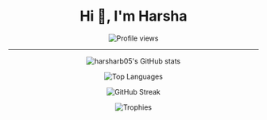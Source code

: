 <h1 align="center">Hi 👋, I'm Harsha </h1>

<p align="center">
  <img src="https://komarev.com/ghpvc/?username=harsharb05&label=Profile%20views&color=0e75b6&style=flat" alt="Profile views"/>
</p>

---

<!-- GitHub Stats -->
<p align="center">
  <img src="https://github-readme-stats.vercel.app/api?username=harsharb05&show_icons=true&theme=dark&count_private=true" alt="harsharb05's GitHub stats"/>
</p>

<!-- Most Used Languages -->
<p align="center">
  <img src="https://github-readme-stats.vercel.app/api/top-langs/?username=harsharb05&layout=compact&theme=dark" alt="Top Languages"/>
</p>

<!-- Streak Stats -->
<p align="center">
  <img src="https://github-readme-streak-stats.herokuapp.com/?user=harsharb05&theme=dark" alt="GitHub Streak"/>
</p>

<!-- Trophies: Only Show Known Stats -->
<p align="center">
  <img src="https://github-profile-trophy.vercel.app/?username=harsharb05&theme=darkhub&no-frame=true&row=1&column=5&title=Commits,Repositories,Experience,Followers,PullRequest" alt="Trophies"/>
</p>
